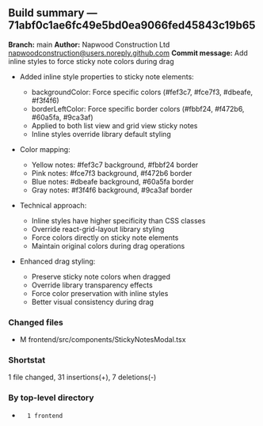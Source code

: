 ## Build summary — 71abf0c1ae6fc49e5bd0ea9066fed45843c19b65

**Branch:** main
**Author:** Napwood Construction Ltd <napwoodconstruction@users.noreply.github.com>
**Commit message:** Add inline styles to force sticky note colors during drag

- Added inline style properties to sticky note elements:
  * backgroundColor: Force specific colors (#fef3c7, #fce7f3, #dbeafe, #f3f4f6)
  * borderLeftColor: Force specific border colors (#fbbf24, #f472b6, #60a5fa, #9ca3af)
  * Applied to both list view and grid view sticky notes
  * Inline styles override library default styling

- Color mapping:
  * Yellow notes: #fef3c7 background, #fbbf24 border
  * Pink notes: #fce7f3 background, #f472b6 border
  * Blue notes: #dbeafe background, #60a5fa border
  * Gray notes: #f3f4f6 background, #9ca3af border

- Technical approach:
  * Inline styles have higher specificity than CSS classes
  * Override react-grid-layout library styling
  * Force colors directly on sticky note elements
  * Maintain original colors during drag operations

- Enhanced drag styling:
  * Preserve sticky note colors when dragged
  * Override library transparency effects
  * Force color preservation with inline styles
  * Better visual consistency during drag

### Changed files
 - M	frontend/src/components/StickyNotesModal.tsx

### Shortstat
 1 file changed, 31 insertions(+), 7 deletions(-)

### By top-level directory
 -       1 frontend
